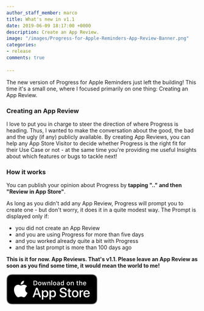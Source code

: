 ```yaml
---
author_staff_member: marco
title: What's new in v1.1
date: 2019-06-09 18:17:00 +0000
description: Create an App Review.
image: "/images/Progress-for-Apple-Reminders-App-Review-Banner.png"
categories:
- release
comments: true

---
```

The new version of Progress for Apple Reminders just left the building! This time it's a small one, where I focused primarily on one thing: Creating an App Review.

### Creating an App Review

I love to put you in charge to steer the direction of where Progress is heading. Thus, I wanted to make the conversation about the good, the bad and the ugly (if any) publicly available. By creating App Reviews, you can help any App Store Visitor to decide whether Progress is the right fit for their Use Case or not - at the same time you're providing me useful Insights about which features or bugs to tackle next!

### How it works

You can publish your opinion about Progress by **tapping ".." and then "Review in App Store"**.

As long as you didn't add any App Review, Progress will prompt you to create one - but don't worry, it does it in a quite modest way. The Prompt is displayed only if:

* you did not create an App Review
* and you are using Progress for more than five days
* and you worked already quite a bit with Progress
* and the last prompt is more than 100 days ago

**This is it for now. App Reviews. That's v1.1. Please leave an App Review as soon as you find some time, it would mean the world to me!**

<p>
<a href="https://itunes.apple.com/us/app/progress-for-apple-reminders/id1450818073?mt=8&ign-mpt=uo%3D2" target="_blank" class="appstore">
<img src="/images/App_Store_Badge.svg" alt="Download on the App Store" />
</a>
</p>